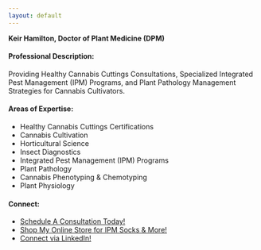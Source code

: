 ```yaml
---
layout: default
---
```


**Keir Hamilton, Doctor of Plant Medicine (DPM)**


#### Professional Description: 
Providing Healthy Cannabis Cuttings Consultations, Specialized Integrated Pest Management (IPM) Programs, and Plant Pathology Management Strategies for Cannabis Cultivators.

#### Areas of Expertise:
* Healthy Cannabis Cuttings Certifications
* Cannabis Cultivation
* Horticultural Science
* Insect Diagnostics
* Integrated Pest Management (IPM) Programs
* Plant Pathology
* Cannabis Phenotyping & Chemotyping
* Plant Physiology


#### Connect:
* [Schedule A Consultation Today!](https://form.jotform.com/213345910714148)
* [Shop My Online Store for IPM Socks & More!](https://www.keirhamilton.xyz)
* [Connect via LinkedIn!](https://www.linkedin.com/in/keirhamilton/)
